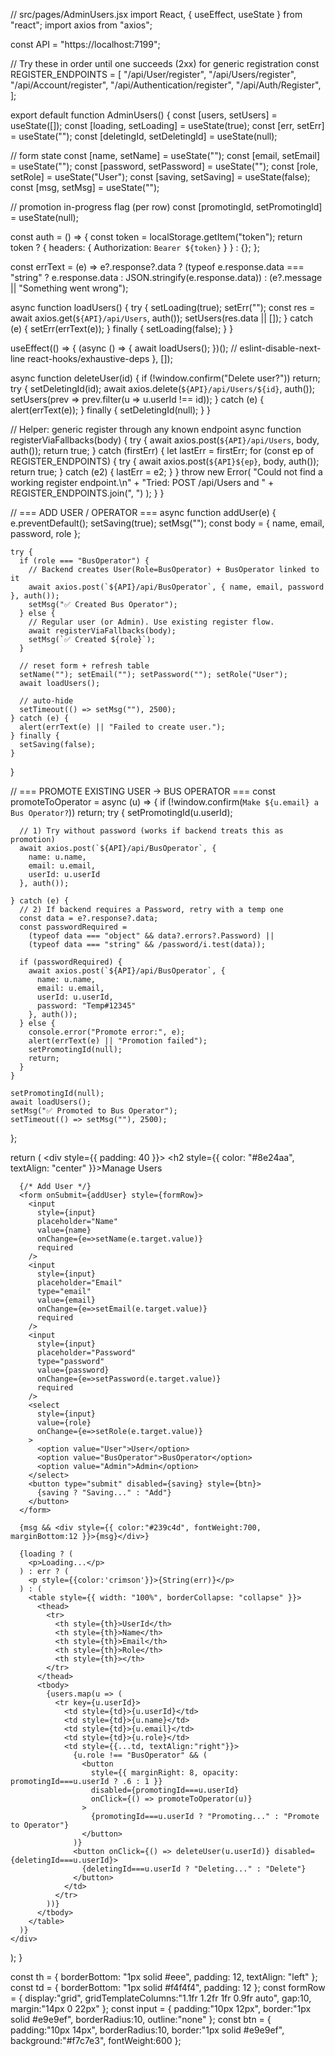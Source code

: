 // src/pages/AdminUsers.jsx
import React, { useEffect, useState } from "react";
import axios from "axios";

const API = "https://localhost:7199";

// Try these in order until one succeeds (2xx) for generic registration
const REGISTER_ENDPOINTS = [
  "/api/User/register",
  "/api/Users/register",
  "/api/Account/register",
  "/api/Authentication/register",
  "/api/Auth/Register",
];

export default function AdminUsers() {
  const [users, setUsers] = useState([]);
  const [loading, setLoading] = useState(true);
  const [err, setErr] = useState("");
  const [deletingId, setDeletingId] = useState(null);

  // form state
  const [name, setName] = useState("");
  const [email, setEmail] = useState("");
  const [password, setPassword] = useState("");
  const [role, setRole] = useState("User");
  const [saving, setSaving] = useState(false);
  const [msg, setMsg] = useState("");

  // promotion in-progress flag (per row)
  const [promotingId, setPromotingId] = useState(null);

  const auth = () => {
    const token = localStorage.getItem("token");
    return token ? { headers: { Authorization: `Bearer ${token}` } } : {};
  };

  const errText = (e) =>
    e?.response?.data
      ? (typeof e.response.data === "string"
          ? e.response.data
          : JSON.stringify(e.response.data))
      : (e?.message || "Something went wrong");

  async function loadUsers() {
    try {
      setLoading(true);
      setErr("");
      const res = await axios.get(`${API}/api/Users`, auth());
      setUsers(res.data || []);
    } catch (e) {
      setErr(errText(e));
    } finally {
      setLoading(false);
    }
  }

  useEffect(() => {
    (async () => { await loadUsers(); })();
    // eslint-disable-next-line react-hooks/exhaustive-deps
  }, []);

  async function deleteUser(id) {
    if (!window.confirm("Delete user?")) return;
    try {
      setDeletingId(id);
      await axios.delete(`${API}/api/Users/${id}`, auth());
      setUsers(prev => prev.filter(u => u.userId !== id));
    } catch (e) {
      alert(errText(e));
    } finally {
      setDeletingId(null);
    }
  }

  // Helper: generic register through any known endpoint
  async function registerViaFallbacks(body) {
    try {
      await axios.post(`${API}/api/Users`, body, auth());
      return true;
    } catch (firstErr) {
      let lastErr = firstErr;
      for (const ep of REGISTER_ENDPOINTS) {
        try {
          await axios.post(`${API}${ep}`, body, auth());
          return true;
        } catch (e2) {
          lastErr = e2;
        }
      }
      throw new Error(
        "Could not find a working register endpoint.\n" +
        "Tried: POST /api/Users and " + REGISTER_ENDPOINTS.join(", ")
      );
    }
  }

  // === ADD USER / OPERATOR ===
  async function addUser(e) {
    e.preventDefault();
    setSaving(true);
    setMsg("");
    const body = { name, email, password, role };

    try {
      if (role === "BusOperator") {
        // Backend creates User(Role=BusOperator) + BusOperator linked to it
        await axios.post(`${API}/api/BusOperator`, { name, email, password }, auth());
        setMsg("✅ Created Bus Operator");
      } else {
        // Regular user (or Admin). Use existing register flow.
        await registerViaFallbacks(body);
        setMsg(`✅ Created ${role}`);
      }

      // reset form + refresh table
      setName(""); setEmail(""); setPassword(""); setRole("User");
      await loadUsers();

      // auto-hide
      setTimeout(() => setMsg(""), 2500);
    } catch (e) {
      alert(errText(e) || "Failed to create user.");
    } finally {
      setSaving(false);
    }
  }

  // === PROMOTE EXISTING USER → BUS OPERATOR ===
  const promoteToOperator = async (u) => {
    if (!window.confirm(`Make ${u.email} a Bus Operator?`)) return;
    try {
      setPromotingId(u.userId);

      // 1) Try without password (works if backend treats this as promotion)
      await axios.post(`${API}/api/BusOperator`, {
        name: u.name,
        email: u.email,
        userId: u.userId
      }, auth());

    } catch (e) {
      // 2) If backend requires a Password, retry with a temp one
      const data = e?.response?.data;
      const passwordRequired =
        (typeof data === "object" && data?.errors?.Password) ||
        (typeof data === "string" && /password/i.test(data));

      if (passwordRequired) {
        await axios.post(`${API}/api/BusOperator`, {
          name: u.name,
          email: u.email,
          userId: u.userId,
          password: "Temp#12345"
        }, auth());
      } else {
        console.error("Promote error:", e);
        alert(errText(e) || "Promotion failed");
        setPromotingId(null);
        return;
      }
    }

    setPromotingId(null);
    await loadUsers();
    setMsg("✅ Promoted to Bus Operator");
    setTimeout(() => setMsg(""), 2500);
  };

  return (
    <div style={{ padding: 40 }}>
      <h2 style={{ color: "#8e24aa", textAlign: "center" }}>Manage Users</h2>

      {/* Add User */}
      <form onSubmit={addUser} style={formRow}>
        <input
          style={input}
          placeholder="Name"
          value={name}
          onChange={e=>setName(e.target.value)}
          required
        />
        <input
          style={input}
          placeholder="Email"
          type="email"
          value={email}
          onChange={e=>setEmail(e.target.value)}
          required
        />
        <input
          style={input}
          placeholder="Password"
          type="password"
          value={password}
          onChange={e=>setPassword(e.target.value)}
          required
        />
        <select
          style={input}
          value={role}
          onChange={e=>setRole(e.target.value)}
        >
          <option value="User">User</option>
          <option value="BusOperator">BusOperator</option>
          <option value="Admin">Admin</option>
        </select>
        <button type="submit" disabled={saving} style={btn}>
          {saving ? "Saving..." : "Add"}
        </button>
      </form>

      {msg && <div style={{ color:"#239c4d", fontWeight:700, marginBottom:12 }}>{msg}</div>}

      {loading ? (
        <p>Loading...</p>
      ) : err ? (
        <p style={{color:'crimson'}}>{String(err)}</p>
      ) : (
        <table style={{ width: "100%", borderCollapse: "collapse" }}>
          <thead>
            <tr>
              <th style={th}>UserId</th>
              <th style={th}>Name</th>
              <th style={th}>Email</th>
              <th style={th}>Role</th>
              <th style={th}></th>
            </tr>
          </thead>
          <tbody>
            {users.map(u => (
              <tr key={u.userId}>
                <td style={td}>{u.userId}</td>
                <td style={td}>{u.name}</td>
                <td style={td}>{u.email}</td>
                <td style={td}>{u.role}</td>
                <td style={{...td, textAlign:"right"}}>
                  {u.role !== "BusOperator" && (
                    <button
                      style={{ marginRight: 8, opacity: promotingId===u.userId ? .6 : 1 }}
                      disabled={promotingId===u.userId}
                      onClick={() => promoteToOperator(u)}
                    >
                      {promotingId===u.userId ? "Promoting..." : "Promote to Operator"}
                    </button>
                  )}
                  <button onClick={() => deleteUser(u.userId)} disabled={deletingId===u.userId}>
                    {deletingId===u.userId ? "Deleting..." : "Delete"}
                  </button>
                </td>
              </tr>
            ))}
          </tbody>
        </table>
      )}
    </div>
  );
}

const th = { borderBottom: "1px solid #eee", padding: 12, textAlign: "left" };
const td = { borderBottom: "1px solid #f4f4f4", padding: 12 };
const formRow = { display:"grid", gridTemplateColumns:"1.1fr 1.2fr 1fr 0.9fr auto", gap:10, margin:"14px 0 22px" };
const input = { padding:"10px 12px", border:"1px solid #e9e9ef", borderRadius:10, outline:"none" };
const btn = { padding:"10px 14px", borderRadius:10, border:"1px solid #e9e9ef", background:"#f7c7e3", fontWeight:600 };
